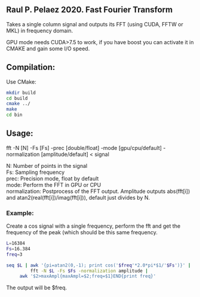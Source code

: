 ## **Raul P. Pelaez 2020. Fast Fourier Transform**

Takes a single column signal and outputs its FFT (using CUDA, FFTW or MKL) in frequency domain.  

GPU mode needs CUDA>7.5 to work, if you have boost you can activate it in CMAKE and gain some I/O speed.  

## Compilation:
Use CMake:  

```bash
mkdir build
cd build
cmake ../
make
cd bin
```
	
## Usage:

fft -N [N] -Fs [Fs] -prec [double/float] -mode [gpu/cpu/default] -normalization [amplitude/default] < signal  

N: Number of points in the signal  
Fs: Sampling frequency  
prec: Precision mode, float by default  
mode: Perform the FFT in GPU or CPU  
normalization: Postprocess of the FFT output. Amplitude outputs abs(fft[i]) and atan2(real(fft[i])/imag(fft[i])), default just divides by N.  

### Example:
Create a cos signal with a single frequency, perform the fft and get the frequency of the peak (which should be this same frequency.  
```bash
L=16384
Fs=16.384
freq=3

seq $L | awk '{pi=atan2(0,-1); print cos('$freq'*2.0*pi*$1/'$Fs')}' |
         fft -N $L -Fs $Fs -normalization amplitude |
	 awk '$2>maxAmpl{maxAmpl=$2;freq=$1}END{print freq}'

```
The output will be $freq.  
